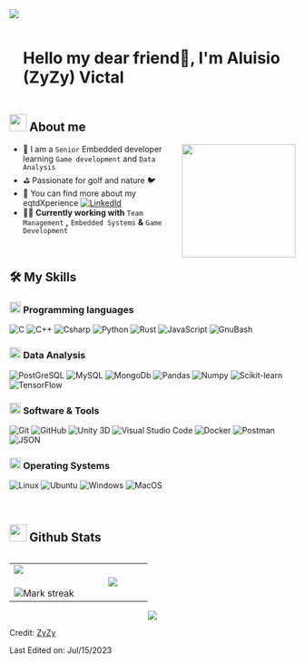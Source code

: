 <!--horizontal divider(gradiant)-->
<img src="https://user-images.githubusercontent.com/73097560/115834477-dbab4500-a447-11eb-908a-139a6edaec5c.gif">

<!--h1 without bottom border-->

<div id="user-content-toc">
  <ul align="left">
    <summary><h1 style="display: inline-block">Hello my dear friend👋, I'm Aluisio (ZyZy) Victal</h1></summary>
  </ul>
</div>

<!--About Me-->

## <picture><img src = "https://github.com/7oSkaaa/7oSkaaa/blob/main/Images/about_me.gif?raw=true" width = 30px></picture> About me

<picture> <img align="right" src="https://media1.giphy.com/media/qgQUggAC3Pfv687qPC/giphy.gif?cid=ecf05e47038o0yoej61m235kgoyzt4d778rlip7jzb29b93z&ep=v1_gifs_related&rid=giphy.gif&ct=g" width =200px></picture>

- :school: I am a `Senior` Embedded developer learning `Game development` and `Data Analysis`
- :golf: Passionate for golf and nature :bird:
- :email: You can find more about my eqtdXperience [![LinkedId](https://img.shields.io/badge/-LinkedIn-%234676e8?style=plastic&logo=linkedin&logoColor=white)](https://www.linkedin.com/in/alu%C3%ADsio-leonello-victal-67479b14/)
- :technologist: **Currently working with** `Team Management` **,** `Embedded Systems` **&** `Game Development`

<br>

## 🛠️ My Skills

### <picture> <img src = "https://github.com/7oSkaaa/7oSkaaa/blob/main/Images/Programming_Languages.gif?raw=true" width = 20px> </picture> Programming languages

![C](https://img.shields.io/badge/-C-%23A8B9CC?style=plastic&logo=C&logoColor=white&labelColor=%235C6C80)
![C++](https://img.shields.io/badge/-C++-%2300599C?style=plastic&logo=C%2B%2B&logoColor=white&labelColor=%23002D4F)
![Csharp](https://img.shields.io/badge/-C%23-%236004c2?style=plastic&logo=csharp&logoColor=white)
![Python](https://img.shields.io/badge/-Python-%233776AB?style=plastic&logo=python&logoColor=white&labelColor=%23153D5E)
![Rust](https://img.shields.io/badge/-Rust-%23000000?style=plastic&logo=rust&logoColor=white&labelColor=%23333333)
![JavaScript](https://img.shields.io/badge/-Javascript-%235A00E0?style=plastic&logo=javascript&logoColor=white&labelColor=%23420094)
![GnuBash](https://img.shields.io/badge/-ShellScript-%234EAA25?style=plastic&logo=gnubash&logoColor=white&labelColor=%23245E0B)

### <picture> <img src = "https://github.com/7oSkaaa/7oSkaaa/blob/main/Images/CP_PS.gif?raw=true" width = 20px> </picture> Data Analysis

![PostGreSQL](https://img.shields.io/badge/-PostgreSQL-%234169E1?style=plastic&logo=postgresql&logoColor=white&labelColor=%231C3A94)
![MySQL](https://img.shields.io/badge/MySQL-%234479A1?style=plastic&logo=MySQL&logoColor=white&labelColor=%231B3B54)
![MongoDb](https://img.shields.io/badge/-MongoDB-%2347A248?style=plastic&logo=mongodb&logoColor=white&labelColor=%231D571E)
![Pandas](https://img.shields.io/badge/Pandas-%23150458?style=plastic&logo=pandas&logoColor=white&labelColor=%232404A6)
![Numpy](https://img.shields.io/badge/Numpy-%23013243?style=plastic&logo=Numpy&logoColor=white&labelColor=%23016B8F)
![Scikit-learn](https://img.shields.io/badge/-ScikitLearn-%23F7931E?style=plastic&logo=tensorflow&logoColor=white&labelColor=%23AB600A)
![TensorFlow](https://img.shields.io/badge/-TensorFlow-%23FF6F00?style=plastic&logo=tensorflow&logoColor=white&labelColor=%23B34D00)

### <picture> <img src = "https://github.com/7oSkaaa/7oSkaaa/blob/main/Images/Software_Tools.gif?raw=true" width = 20px> </picture> Software & Tools

![Git](https://img.shields.io/badge/Git-%23F05032?style=plastic&logo=Git&logoColor=white&labelColor=%23A32812)
![GitHub](https://img.shields.io/badge/GitHub-%23181717?style=plastic&logo=GitHub&logoColor=white&labelColor=%23313332)
![Unity 3D](https://img.shields.io/badge/-Unity_3D-%23B3A1A1?style=plastic&logo=unity&logoColor=black&labelColor=%23FFFFFF)
![Visual Studio Code](https://img.shields.io/badge/Visual_Studio_Code-%23007ACC?style=plastic&logo=Visual-Studio-Code&logoColor=white&labelColor=%23004D80)
![Docker](https://img.shields.io/badge/-Docker-%232496ED?style=plastic&logo=docker&logoColor=white&labelColor=%230C60A1)
![Postman](https://img.shields.io/badge/-Postman-%23FF6C37?style=plastic&logo=postman&logoColor=white&labelColor=%23B33F15)
![JSON](https://img.shields.io/badge/JSON-%23000000?style=flat-square&logo=JSON&logoColor=white&labelColor=%23333333)

### <picture> <img src = "https://github.com/7oSkaaa/7oSkaaa/blob/main/Images/OS.gif?raw=true" width = 20px> </picture> Operating Systems

![Linux](https://img.shields.io/badge/-Linux-%23FCC624?style=plastic&logo=Linux&logoColor=black&labelColor=%23B0870C)
![Ubuntu](https://img.shields.io/badge/Ubuntu-%23E95420?style=plastic&logo=Ubuntu&logoColor=white&labelColor=%239C310B)
![Windows](https://img.shields.io/badge/Windows-%230078D6?style=plastic&logo=Windows&logoColor=white&labelColor=%23004E8A)
![MacOS](https://img.shields.io/badge/MacOS-%23000000?style=plastic&logo=macOS&logoColor=white&labelColor=%23333333)

<br>

## <picture> <img src = "https://github.com/7oSkaaa/7oSkaaa/blob/main/Images/Statistics.gif?raw=true" width = 30px> </picture> Github Stats

<!--- stats & Trophy (start) -->

<p align="left">
  <!--- stats (start) -->
<table align="left">
<tr border="none">
<td width="50%" align="center">
  <img  align="left"  src="https://github-readme-stats-alvictal.vercel.app/api?username=alvictal&theme=dark&show_icons=true&count_private=true&include_all_commits=true" />
  <br></br>
  <img  title="🔥 Get streak stats for your profile at git.io/streak-stats" alt="Mark streak" src="https://github-readme-streak-stats.herokuapp.com/?user=alvictal&theme=dark&hide_border=false" /> 
</td>

<td width="50%" align="center">

  <img  align="center"  src="https://github-readme-stats-alvictal.vercel.app/api/top-langs/?username=alvictal&theme=dark&hide_border=false&no-bg=true&no-frame=true&langs_count=7&hide=ShaderLab,HLSL"/>

  </td>
</tr>
</table>    
<!--- stats (end) -->

<br>

<!--profile visit count-->

<div align="center">

[![](https://visitcount.itsvg.in/api?id=alvictal&label=Profile%20Views&color=1&pretty=false)](https://visitcount.itsvg.in)

</div>

Credit: [ZyZy](https://github.com/alvictal)

Last Edited on: Jul/15/2023
